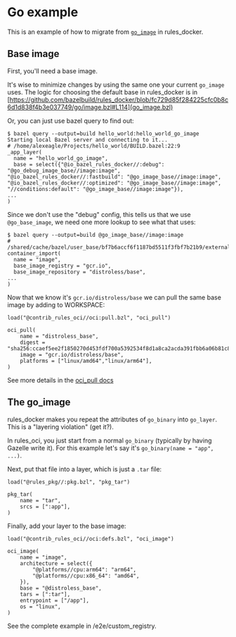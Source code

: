 # Go example

This is an example of how to migrate from
[`go_image`](https://github.com/bazelbuild/rules_docker#go_image) in rules_docker.

## Base image

First, you'll need a base image.

It's wise to minimize changes by using the same one your current `go_image` uses.
The logic for choosing the default base in rules_docker is in
[https://github.com/bazelbuild/rules_docker/blob/fc729d85f284225cfc0b8c6d1d838f4b3e037749/go/image.bzl#L114](go_image.bzl)

Or, you can just use bazel query to find out:

```
$ bazel query --output=build hello_world:hello_world_go_image
Starting local Bazel server and connecting to it...
# /home/alexeagle/Projects/hello_world/BUILD.bazel:22:9
_app_layer(
  name = "hello_world_go_image",
  base = select({"@io_bazel_rules_docker//:debug": "@go_debug_image_base//image:image", "@io_bazel_rules_docker//:fastbuild": "@go_image_base//image:image", "@io_bazel_rules_docker//:optimized": "@go_image_base//image:image", "//conditions:default": "@go_image_base//image:image"}),
...
)
```

Since we don't use the "debug" config, this tells us that we use `@go_base_image`, we need one more lookup to see what that uses:

```
$ bazel query --output=build @go_image_base//image:image
# /shared/cache/bazel/user_base/bf7b6accf6f1187bd5511f3fbf7b21b9/external/go_image_base/image/BUILD:4:17
container_import(
  name = "image",
  base_image_registry = "gcr.io",
  base_image_repository = "distroless/base",
...
)
```

Now that we know it's `gcr.io/distroless/base` we can pull the same base image by adding to WORKSPACE:

```
load("@contrib_rules_oci//oci:pull.bzl", "oci_pull")

oci_pull(
    name = "distroless_base",
    digest = "sha256:ccaef5ee2f1850270d453fdf700a5392534f8d1a8ca2acda391fbb6a06b81c86",
    image = "gcr.io/distroless/base",
    platforms = ["linux/amd64","linux/arm64"],
)
```

See more details in the [oci_pull docs](/docs/pull.md)

## The go_image

rules_docker makes you repeat the attributes of `go_binary` into `go_layer`.
This is a "layering violation" (get it?).

In rules_oci, you just start from a normal `go_binary` (typically by having Gazelle write it).
For this example let's say it's `go_binary(name = "app", ...)`.

Next, put that file into a layer, which is just a `.tar` file:

```
load("@rules_pkg//:pkg.bzl", "pkg_tar")

pkg_tar(
    name = "tar",
    srcs = [":app"],
)
```

Finally, add your layer to the base image:

```
load("@contrib_rules_oci//oci:defs.bzl", "oci_image")

oci_image(
    name = "image",
    architecture = select({
        "@platforms//cpu:arm64": "arm64",
        "@platforms//cpu:x86_64": "amd64",
    }),
    base = "@distroless_base",
    tars = [":tar"],
    entrypoint = ["/app"],
    os = "linux",
)
```

See the complete example in /e2e/custom_registry.

